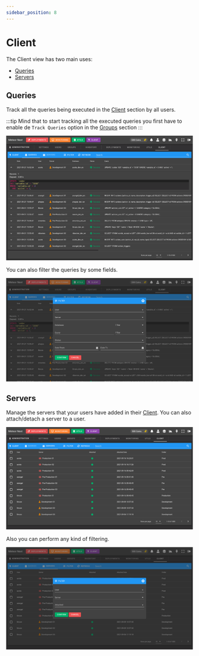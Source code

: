 ```yaml
---
sidebar_position: 8
---
```


# Client

The Client view has two main uses:

- [Queries](#queries)
- [Servers](#servers)

## Queries

Track all the queries being executed in the [Client](../client/introduction) section by all users.

:::tip
Mind that to start tracking all the executed queries you first have to enable de `Track Queries` option in the [Groups](groups#client) section
:::

![alt text](../../../assets/administration/admin-client-queries.png "Admin - Client - Queries")

You can also filter the queries by some fields.

![alt text](../../../assets/administration/admin-client-queries-filter.png "Admin - Client - Queries - Filter")

## Servers

Manage the servers that your users have added in their [Client](../client/introduction). You can also attach/detach a server to a user.

![alt text](../../../assets/administration/admin-client-servers.png "Admin - Client - Servers")

Also you can perform any kind of filtering.

![alt text](../../../assets/administration/admin-client-servers-filter.png "Admin - Client - Servers - Filter")